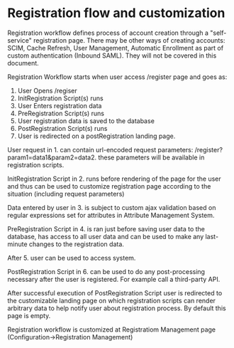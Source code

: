 # Registration flow and customization

Registration workflow defines process of account creation through a "self-service" registration page.
There may be other ways of creating accounts: SCIM, Cache Refresh, User Management, Automatic Enrollment as part of custom authentication (Inbound SAML). They will not be covered in this document.

Registration Workflow starts when user access /register page and goes as:

1. User Opens /regiser
2. InitRegistration Script(s) runs
3. User Enters registration data
4. PreRegistration Script(s) runs
5. User registration data is saved to the database
6. PostRegistration Script(s) runs
7. User is redirected on a postRegistration landing page.

User request in 1. can contain url-encoded request parameters: /register?param1=data1&param2=data2. these parameters will be available in registration scripts.

InitRegistration Script in 2. runs before rendering of the page for the user and thus can be used to customize registration page according to the situation (including request parameters)

Data entered by user in 3. is subject to custom ajax validation based on regular expressions set for attributes in Attribute Management System.

PreRegistration Script in 4. is ran just before saving user data to the database, has access to all user data and can be used to make any last-minute changes to the registration data.

After 5. user can be used to access system.

PostRegistration Script in 6. can be used to do any post-processing necessary after the user is registered. For example call a third-party API.

After successful execution of PostRegistration Script user is redirected to the customizable landing page on which registration scripts can render arbitrary data to help notify user about registration process. By default this page is empty.

Registration workflow is customized at Registratiom Management page (Configuration->Registration Management)  